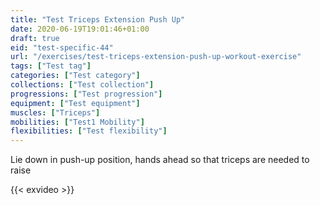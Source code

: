 ```yaml
---
title: "Test Triceps Extension Push Up"
date: 2020-06-19T19:01:46+01:00
draft: true
eid: "test-specific-44"
url: "/exercises/test-triceps-extension-push-up-workout-exercise"
tags: ["Test tag"]
categories: ["Test category"]
collections: ["Test collection"]
progressions: ["Test progression"]
equipment: ["Test equipment"]
muscles: ["Triceps"]
mobilities: ["Test1 Mobility"]
flexibilities: ["Test flexibility"]
---
```

Lie down in push-up position, hands ahead so that triceps are needed to raise
<!--more-->

{{< exvideo >}}
